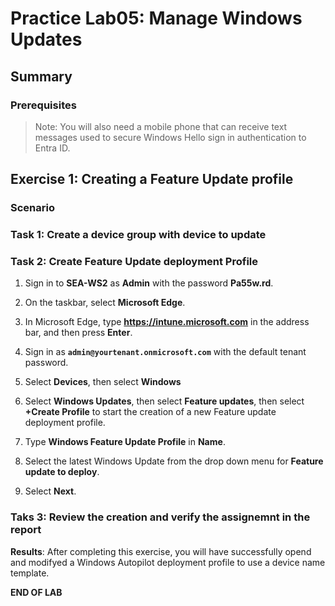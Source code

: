 # Practice Lab05: Manage Windows Updates

## Summary

### Prerequisites

  > Note: You will also need a mobile phone that can receive text messages used to secure Windows Hello sign in authentication to Entra ID.

## Exercise 1: Creating a Feature Update profile

### Scenario

### Task 1: Create a device group with device to update

### Task 2: Create Feature Update deployment Profile

1. Sign in to **SEA-WS2** as **Admin** with the password **Pa55w.rd**.

2. On the taskbar, select **Microsoft Edge**.

3. In Microsoft Edge, type **https://intune.microsoft.com** in the  address bar, and then press **Enter**. 

4. Sign in as **`admin@yourtenant.onmicrosoft.com`** with the default tenant password.

5. Select **Devices**, then select **Windows**

6. Select **Windows Updates**, then select **Feature updates**, then select **+Create Profile** to start the creation of a new Feature update deployment profile. 

7. Type **Windows Feature Update Profile** in **Name**.

8. Select the latest Windows Update from the drop down menu for **Feature update to deploy**.

9. Select **Next**.

### Taks 3: Review the creation and verify the assignemnt in the report



**Results**: After completing this exercise, you will have successfully opend and modifyed a Windows Autopilot deployment profile to use a device name template.

**END OF LAB**